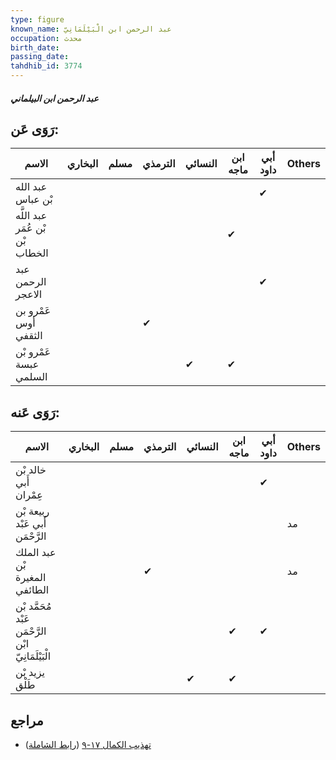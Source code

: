 ```yaml
---
type: figure
known_name: عبد الرحمن ابن الْبَيْلَمَانِيّ
occupation: محدث
birth_date:
passing_date:
tahdhib_id: 3774
---
```

##### عبد الرحمن ابن البيلماني

## رَوَى عَن:
| الاسم                           | البخاري | مسلم | الترمذي | النسائي | ابن ماجه | أبي داود | Others |
| ------------------------------- | ------- | ---- | ------- | ------- | -------- | -------- | ------ |
| عبد الله بْن عباس               |         |      |         |         |          | ✔        |        |
| عبد اللَّه بْن عُمَر بْن الخطاب |         |      |         |         | ✔        |          |        |
| عبد الرحمن الاعجر               |         |      |         |         |          | ✔        |        |
| عَمْرو بن أوس الثقفي            |         |      | ✔       |         |          |          |        |
| عَمْرو بْن عبسة السلمي          |         |      |         | ✔       | ✔        |          |        |
## رَوَى عَنه:
| الاسم                                               | البخاري | مسلم | الترمذي | النسائي | ابن ماجه | أبي داود | Others |
| --------------------------------------------------- | ------- | ---- | ------- | ------- | -------- | -------- | ------ |
| خالد بْن أَبي عِمْران                               |         |      |         |         |          | ✔        |        |
| ربيعة بْن أَبي عَبْد الرَّحْمَن                     |         |      |         |         |          |          | مد     |
| عبد الملك بْن المغيرة الطائفي                       |         |      | ✔       |         |          |          | مد     |
| مُحَمَّد بْن عَبْد الرَّحْمَن ابْن الْبَيْلَمَانِيّ |         |      |         |         | ✔        | ✔        |        |
| يزيد بْن طَلْق                                      |         |      |         | ✔       | ✔        |          |        |
## مراجع
- [تهذيب الكمال ١٧-٩](obsidian://open?vault=Tahdhib-al-Kamal&file=Figures/٣٧٧٤-عبد%20الرحمن%20ابن%20البيلماني) ([رابط الشاملة](https://shamela.ws/book/3722/8559))